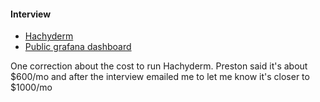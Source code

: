 #### Interview

- [Hachyderm](https://hachyderm.io)
- [Public grafana dashboard](grafana.hachyderm.io/public)

One correction about the cost to run Hachyderm. Preston said it's about $600/mo and after the interview emailed me to let me know it's closer to $1000/mo
